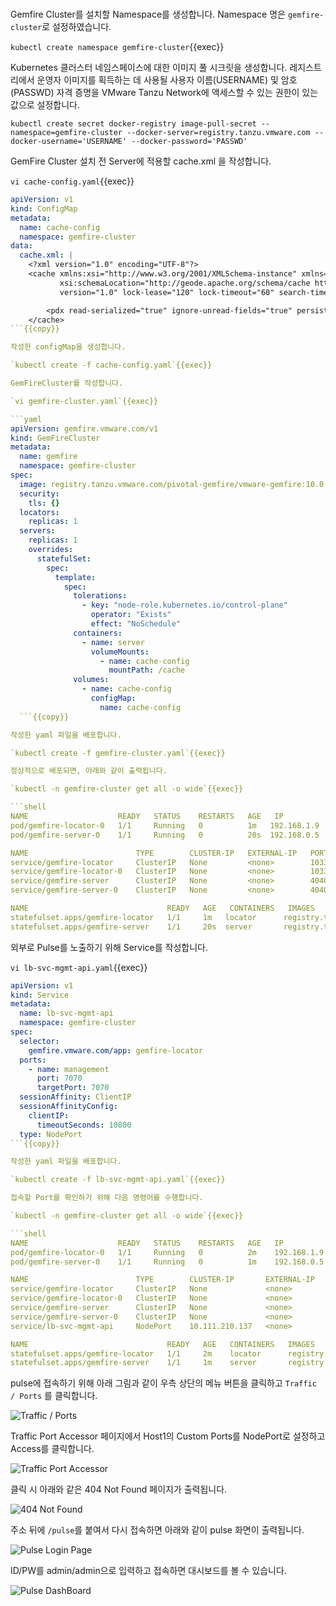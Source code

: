 <br>

Gemfire Cluster를 설치할 Namespace를 생성합니다.
Namespace 명은 `gemfire-cluster`로 설정하였습니다.

`kubectl create namespace gemfire-cluster`{{exec}}

Kubernetes 클러스터 네임스페이스에 대한 이미지 풀 시크릿을 생성합니다.
레지스트리에서 운영자 이미지를 획득하는 데 사용될 사용자 이름(USERNAME) 및 암호(PASSWD) 자격 증명을 VMware Tanzu Network에 액세스할 수 있는 권한이 있는 값으로 설정합니다.

`kubectl create secret docker-registry image-pull-secret --namespace=gemfire-cluster --docker-server=registry.tanzu.vmware.com --docker-username='USERNAME' --docker-password='PASSWD'`

GemFire Cluster 설치 전 Server에 적용할 cache.xml 을 작성합니다.

`vi cache-config.yaml`{{exec}}

```yaml
apiVersion: v1
kind: ConfigMap
metadata:
  name: cache-config
  namespace: gemfire-cluster
data:
  cache.xml: |
    <?xml version="1.0" encoding="UTF-8"?>
    <cache xmlns:xsi="http://www.w3.org/2001/XMLSchema-instance" xmlns="http://geode.apache.org/schema/cache"
           xsi:schemaLocation="http://geode.apache.org/schema/cache http://geode.apache.org/schema/cache/cache-1.0.xsd"
           version="1.0" lock-lease="120" lock-timeout="60" search-timeout="300" is-server="false" copy-on-read="false">

        <pdx read-serialized="true" ignore-unread-fields="true" persistent="true" />
    </cache>
```{{copy}}

작성한 configMap을 생성합니다.

`kubectl create -f cache-config.yaml`{{exec}}

GemFireCluster를 작성합니다.

`vi gemfire-cluster.yaml`{{exec}}

```yaml
apiVersion: gemfire.vmware.com/v1
kind: GemFireCluster
metadata:
  name: gemfire
  namespace: gemfire-cluster
spec:
  image: registry.tanzu.vmware.com/pivotal-gemfire/vmware-gemfire:10.0.0
  security:
    tls: {}
  locators:
    replicas: 1
  servers:
    replicas: 1
    overrides:
      statefulSet:
        spec:
          template:
            spec:
              tolerations:
                - key: "node-role.kubernetes.io/control-plane"
                  operator: "Exists"
                  effect: "NoSchedule"
              containers:
                - name: server
                  volumeMounts:
                    - name: cache-config
                      mountPath: /cache
              volumes:
                - name: cache-config
                  configMap:
                    name: cache-config
  ```{{copy}}

작성한 yaml 파일을 배포합니다.

`kubectl create -f gemfire-cluster.yaml`{{exec}}

정상적으로 배포되면, 아래와 같이 출력됩니다.

`kubectl -n gemfire-cluster get all -o wide`{{exec}}

```shell
NAME                    READY   STATUS    RESTARTS   AGE   IP            NODE           NOMINATED NODE   READINESS GATES
pod/gemfire-locator-0   1/1     Running   0          1m   192.168.1.9    node01         <none>           <none>
pod/gemfire-server-0    1/1     Running   0          20s  192.168.0.5    controlplane   <none>           <none>

NAME                        TYPE        CLUSTER-IP   EXTERNAL-IP   PORT(S)                       AGE   SELECTOR
service/gemfire-locator     ClusterIP   None         <none>        10334/TCP,7070/TCP,4321/TCP   16m   gemfire.vmware.com/app=gemfire-locator
service/gemfire-locator-0   ClusterIP   None         <none>        10334/TCP,7070/TCP,4321/TCP   16m   statefulset.kubernetes.io/pod-name=gemfire-locator-0
service/gemfire-server      ClusterIP   None         <none>        40404/TCP,7070/TCP,4321/TCP   15m   gemfire.vmware.com/app=gemfire-server
service/gemfire-server-0    ClusterIP   None         <none>        40404/TCP,7070/TCP,4321/TCP   15m   statefulset.kubernetes.io/pod-name=gemfire-server-0

NAME                               READY   AGE   CONTAINERS   IMAGES
statefulset.apps/gemfire-locator   1/1     1m   locator      registry.tanzu.vmware.com/pivotal-gemfire/vmware-gemfire:10.0.0
statefulset.apps/gemfire-server    1/1     20s  server       registry.tanzu.vmware.com/pivotal-gemfire/vmware-gemfire:10.0.0
```

외부로 Pulse를 노출하기 위해 Service를 작성합니다.

`vi lb-svc-mgmt-api.yaml`{{exec}}

```yaml
apiVersion: v1
kind: Service
metadata:
  name: lb-svc-mgmt-api
  namespace: gemfire-cluster
spec:
  selector:
    gemfire.vmware.com/app: gemfire-locator
  ports:
    - name: management
      port: 7070
      targetPort: 7070
  sessionAffinity: ClientIP
  sessionAffinityConfig:
    clientIP:
      timeoutSeconds: 10800
  type: NodePort
```{{copy}}

작성한 yaml 파일을 배포합니다.

`kubectl create -f lb-svc-mgmt-api.yaml`{{exec}}

접속할 Port를 확인하기 위해 다음 명령어를 수행합니다.

`kubectl -n gemfire-cluster get all -o wide`{{exec}}

```shell
NAME                    READY   STATUS    RESTARTS   AGE   IP            NODE           NOMINATED NODE   READINESS GATES
pod/gemfire-locator-0   1/1     Running   0          2m    192.168.1.9   node01         <none>           <none>
pod/gemfire-server-0    1/1     Running   0          1m    192.168.0.5   controlplane   <none>           <none>

NAME                        TYPE        CLUSTER-IP       EXTERNAL-IP   PORT(S)                       AGE   SELECTOR
service/gemfire-locator     ClusterIP   None             <none>        10334/TCP,7070/TCP,4321/TCP   2m   gemfire.vmware.com/app=gemfire-locator
service/gemfire-locator-0   ClusterIP   None             <none>        10334/TCP,7070/TCP,4321/TCP   2m   statefulset.kubernetes.io/pod-name=gemfire-locator-0
service/gemfire-server      ClusterIP   None             <none>        40404/TCP,7070/TCP,4321/TCP   2m   gemfire.vmware.com/app=gemfire-server
service/gemfire-server-0    ClusterIP   None             <none>        40404/TCP,7070/TCP,4321/TCP   2m   statefulset.kubernetes.io/pod-name=gemfire-server-0
service/lb-svc-mgmt-api     NodePort    10.111.210.137   <none>        7070:32090/TCP                19s   gemfire.vmware.com/app=gemfire-locator

NAME                               READY   AGE   CONTAINERS   IMAGES
statefulset.apps/gemfire-locator   1/1     2m    locator      registry.tanzu.vmware.com/pivotal-gemfire/vmware-gemfire:10.0.0
statefulset.apps/gemfire-server    1/1     1m    server       registry.tanzu.vmware.com/pivotal-gemfire/vmware-gemfire:10.0.0
```

pulse에 접속하기 위해 아래 그림과 같이 우측 상단의 메뉴 버튼을 클릭하고 `Traffic / Ports` 를 클릭합니다.

![Traffic / Ports](./traffic-ports.png)

Traffic Port Accessor 페이지에서 Host1의 Custom Ports를 NodePort로 설정하고 Access를 클릭합니다.

![Traffic Port Accessor](./TrafficPortAccessor.png)

클릭 시 아래와 같은 404 Not Found 페이지가 출력됩니다.

![404 Not Found](./NotFound.png)

주소 뒤에 `/pulse`를 붙여서 다시 접속하면 아래와 같이 pulse 화면이 출력됩니다.

![Pulse Login Page](./pulse-login.png)

ID/PW를 admin/admin으로 입력하고 접속하면 대시보드를 볼 수 있습니다.

![Pulse DashBoard](./DashBoard.png)